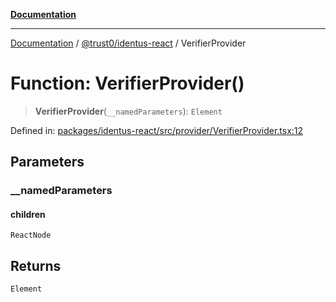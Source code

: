 [**Documentation**](../../../README.md)

***

[Documentation](../../../README.md) / [@trust0/identus-react](../README.md) / VerifierProvider

# Function: VerifierProvider()

> **VerifierProvider**(`__namedParameters`): `Element`

Defined in: [packages/identus-react/src/provider/VerifierProvider.tsx:12](https://github.com/trust0-project/identus/blob/6fd634152259b54553765c700f2d701e133e4807/packages/identus-react/src/provider/VerifierProvider.tsx#L12)

## Parameters

### \_\_namedParameters

#### children

`ReactNode`

## Returns

`Element`
